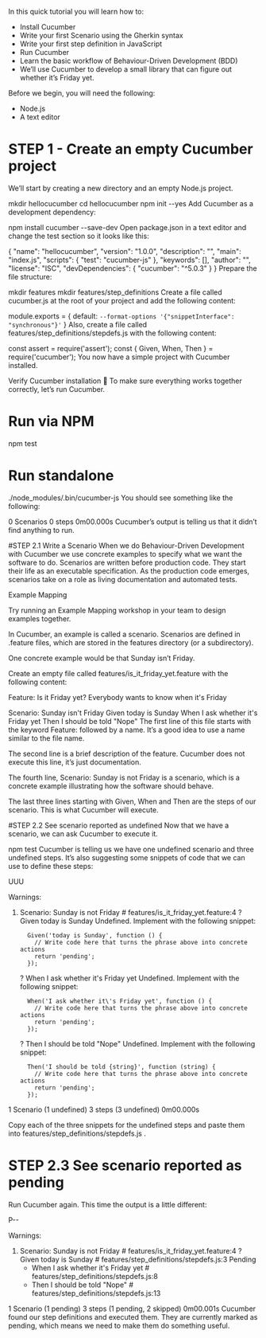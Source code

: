 In this quick tutorial you will learn how to:

- Install Cucumber
- Write your first Scenario using the Gherkin syntax
- Write your first step definition in JavaScript
- Run Cucumber
- Learn the basic workflow of Behaviour-Driven Development (BDD)
- We’ll use Cucumber to develop a small library that can figure out whether it’s Friday yet.

Before we begin, you will need the following:

+ Node.js
+ A text editor


# STEP 1 - Create an empty Cucumber project
We’ll start by creating a new directory and an empty Node.js project.

mkdir hellocucumber
cd hellocucumber
npm init --yes
Add Cucumber as a development dependency:

npm install cucumber --save-dev
Open package.json in a text editor and change the test section so it looks like this:

{
  "name": "hellocucumber",
  "version": "1.0.0",
  "description": "",
  "main": "index.js",
  "scripts": {
    "test": "cucumber-js"
  },
  "keywords": [],
  "author": "",
  "license": "ISC",
  "devDependencies": {
    "cucumber": "^5.0.3"
  }
}
Prepare the file structure:

mkdir features
mkdir features/step_definitions
Create a file called cucumber.js at the root of your project and add the following content:

module.exports = {
  default: `--format-options '{"snippetInterface": "synchronous"}'`
}
Also, create a file called features/step_definitions/stepdefs.js with the following content:

const assert = require('assert');
const { Given, When, Then } = require('cucumber');
You now have a simple project with Cucumber installed.

Verify Cucumber installation 🔗︎
To make sure everything works together correctly, let’s run Cucumber.

# Run via NPM
npm test

# Run standalone
./node_modules/.bin/cucumber-js
You should see something like the following:

0 Scenarios
0 steps
0m00.000s
Cucumber’s output is telling us that it didn’t find anything to run.


#STEP 2.1 Write a Scenario
When we do Behaviour-Driven Development with Cucumber we use concrete examples to specify what we want the software to do. Scenarios are written before production code. They start their life as an executable specification. As the production code emerges, scenarios take on a role as living documentation and automated tests.

Example Mapping

Try running an Example Mapping workshop in your team to design examples together.

In Cucumber, an example is called a scenario. Scenarios are defined in .feature files, which are stored in the features directory (or a subdirectory).

One concrete example would be that Sunday isn’t Friday.

Create an empty file called features/is_it_friday_yet.feature with the following content:

Feature: Is it Friday yet?
  Everybody wants to know when it's Friday

  Scenario: Sunday isn't Friday
    Given today is Sunday
    When I ask whether it's Friday yet
    Then I should be told "Nope"
The first line of this file starts with the keyword Feature: followed by a name. It’s a good idea to use a name similar to the file name.

The second line is a brief description of the feature. Cucumber does not execute this line, it’s just documentation.

The fourth line, Scenario: Sunday is not Friday is a scenario, which is a concrete example illustrating how the software should behave.

The last three lines starting with Given, When and Then are the steps of our scenario. This is what Cucumber will execute.

#STEP 2.2 See scenario reported as undefined
Now that we have a scenario, we can ask Cucumber to execute it.

npm test
Cucumber is telling us we have one undefined scenario and three undefined steps. It’s also suggesting some snippets of code that we can use to define these steps:

UUU

Warnings:

1) Scenario: Sunday is not Friday # features/is_it_friday_yet.feature:4
   ? Given today is Sunday
       Undefined. Implement with the following snippet:

         Given('today is Sunday', function () {
           // Write code here that turns the phrase above into concrete actions
           return 'pending';
         });

   ? When I ask whether it's Friday yet
       Undefined. Implement with the following snippet:

         When('I ask whether it\'s Friday yet', function () {
           // Write code here that turns the phrase above into concrete actions
           return 'pending';
         });

   ? Then I should be told "Nope"
       Undefined. Implement with the following snippet:

         Then('I should be told {string}', function (string) {
           // Write code here that turns the phrase above into concrete actions
           return 'pending';
         });


1 Scenario (1 undefined)
3 steps (3 undefined)
0m00.000s

Copy each of the three snippets for the undefined steps and paste them into features/step_definitions/stepdefs.js .

# STEP 2.3 See scenario reported as pending
Run Cucumber again. This time the output is a little different:

P--

Warnings:

1) Scenario: Sunday is not Friday # features/is_it_friday_yet.feature:4
   ? Given today is Sunday # features/step_definitions/stepdefs.js:3
       Pending
   - When I ask whether it's Friday yet # features/step_definitions/stepdefs.js:8
   - Then I should be told "Nope" # features/step_definitions/stepdefs.js:13

1 Scenario (1 pending)
3 steps (1 pending, 2 skipped)
0m00.001s
Cucumber found our step definitions and executed them. They are currently marked as pending, which means we need to make them do something useful.